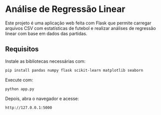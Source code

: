 # Análise de Regressão Linear

Este projeto é uma aplicação web feita com Flask que permite carregar arquivos CSV com estatísticas de futebol e realizar análises de regressão linear com base em dados das partidas.

## Requisitos

Instale as bibliotecas necessárias com:

```bash
pip install pandas numpy flask scikit-learn matplotlib seaborn
```

Execute com: 
```bash
python app.py
```
Depois, abra o navegador e acesse:
```bash
http://127.0.0.1:5000
```
